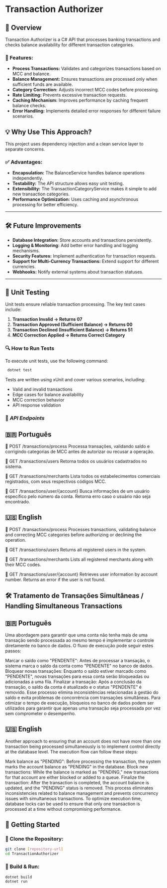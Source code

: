 # Transaction Authorizer

## 📌 Overview
Transaction Authorizer is a C# API that processes banking transactions and checks balance availability for different transaction categories.

### 🔹 Features:
- **Process Transactions:** Validates and categorizes transactions based on MCC and balance.
- **Balance Management:** Ensures transactions are processed only when sufficient funds are available.
- **Category Correction:** Adjusts incorrect MCC codes before processing.
- **Rate Limiting:** Prevents excessive transaction requests.
- **Caching Mechanism:** Improves performance by caching frequent balance checks.
- **Error Handling:** Implements detailed error responses for different failure scenarios.

## 💡 Why Use This Approach?
This project uses dependency injection and a clean service layer to separate concerns.

### ✅ **Advantages:**
- **Encapsulation:** The BalanceService handles balance operations independently.
- **Testability:** The API structure allows easy unit testing.
- **Extensibility:** The TransactionCategoryService makes it simple to add new transaction categories.
- **Performance Optimization:** Uses caching and asynchronous processing for better efficiency.

---

## 🛠️ Future Improvements
- **Database Integration:** Store accounts and transactions persistently.
- **Logging & Monitoring:** Add better error handling and logging mechanisms.
- **Security Features:** Implement authentication for transaction requests.
- **Support for Multi-Currency Transactions:** Extend support for different currencies.
- **Webhooks:** Notify external systems about transaction statuses.

---

## 🧩 Unit Testing
Unit tests ensure reliable transaction processing. The key test cases include:

1. **Transaction Invalid → Returns 07**
2. **Transaction Approved (Sufficient Balance) → Returns 00**
3. **Transaction Declined (Insufficient Balance) → Returns 51**
4. **MCC Correction Applied → Returns Correct Category**

### 🔍 **How to Run Tests**
To execute unit tests, use the following command:
```sh
 dotnet test
```
Tests are written using xUnit and cover various scenarios, including:
- Valid and invalid transactions
- Edge cases for balance availability
- MCC correction behavior
- API response validation

### 📡 ***API Endpoints***
## 🇧🇷 Português
🔹 POST /transactions/process
Processa transações, validando saldo e corrigindo categorias de MCC antes de autorizar ou recusar a operação.

🔹 GET /transactions/users
Retorna todos os usuários cadastrados no sistema.

🔹 GET /transactions/merchants
Lista todos os estabelecimentos comerciais registrados, com seus respectivos códigos MCC.

🔹 GET /transactions/user/{account}
Busca informações de um usuário específico pelo número da conta. Retorna erro caso o usuário não seja encontrado.

## 🇺🇸 English
🔹 POST /transactions/process
Processes transactions, validating balance and correcting MCC categories before authorizing or declining the operation.

🔹 GET /transactions/users
Returns all registered users in the system.

🔹 GET /transactions/merchants
Lists all registered merchants along with their MCC codes.

🔹 GET /transactions/user/{account}
Retrieves user information by account number. Returns an error if the user is not found.

   
## 🛠️ Tratamento de Transações Simultâneas / Handling Simultaneous Transactions
## 🇧🇷 Português
Uma abordagem para garantir que uma conta não tenha mais de uma transação sendo processada ao mesmo tempo é implementar o controle diretamente no banco de dados. O fluxo de execução pode seguir estes passos:

Marcar o saldo como "PENDENTE": Antes de processar a transação, o sistema marca o saldo da conta como "PENDENTE" no banco de dados.
Bloquear novas transações: Enquanto o saldo estiver marcado como "PENDENTE", novas transações para essa conta serão bloqueadas ou adicionadas a uma fila.
Finalizar a transação: Após a conclusão da transação, o saldo da conta é atualizado e o status "PENDENTE" é removido.
Esse processo elimina inconsistências relacionadas à gestão do saldo e evita problemas de concorrência com transações simultâneas. Para otimizar o tempo de execução, bloqueios no banco de dados podem ser utilizados para garantir que apenas uma transação seja processada por vez sem comprometer o desempenho.

## 🇺🇸 English
Another approach to ensuring that an account does not have more than one transaction being processed simultaneously is to implement control directly at the database level. The execution flow can follow these steps:

Mark balance as "PENDING": Before processing the transaction, the system marks the account balance as "PENDING" in the database.
Block new transactions: While the balance is marked as "PENDING," new transactions for that account are either blocked or added to a queue.
Finalize the transaction: After the transaction is completed, the account balance is updated, and the "PENDING" status is removed.
This process eliminates inconsistencies related to balance management and prevents concurrency issues with simultaneous transactions. To optimize execution time, database locks can be used to ensure that only one transaction is processed at a time without compromising performance.

## 🚀 Getting Started
### 🔹 Clone the Repository:
```sh
git clone [repository-url]
cd TransactionAuthorizer
```

### 🔹 Build & Run:
```sh
dotnet build
dotnet run
```

